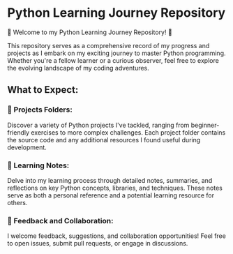 # Python Learning Journey Repository

🐍 Welcome to my Python Learning Journey Repository! 🚀

This repository serves as a comprehensive record of my progress and projects as I embark on my exciting journey to master Python programming. Whether you're a fellow learner or a curious observer, feel free to explore the evolving landscape of my coding adventures.

## What to Expect:
### 📂 Projects Folders:
Discover a variety of Python projects I've tackled, ranging from beginner-friendly exercises to more complex challenges. Each project folder contains the source code and any additional resources I found useful during development.

### 📘 Learning Notes:
Delve into my learning process through detailed notes, summaries, and reflections on key Python concepts, libraries, and techniques. These notes serve as both a personal reference and a potential learning resource for others.

### 🤝 Feedback and Collaboration:
I welcome feedback, suggestions, and collaboration opportunities! Feel free to open issues, submit pull requests, or engage in discussions. 
